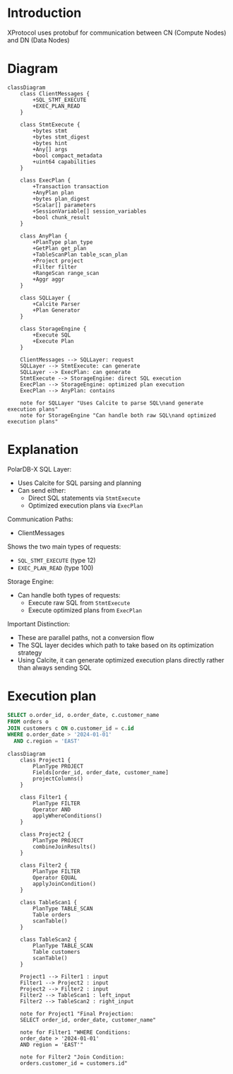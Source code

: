 # Introduction

XProtocol uses protobuf for communication between CN (Compute Nodes) and DN (Data Nodes)

# Diagram

```mermaid
classDiagram
    class ClientMessages {
        +SQL_STMT_EXECUTE
        +EXEC_PLAN_READ
    }

    class StmtExecute {
        +bytes stmt
        +bytes stmt_digest 
        +bytes hint
        +Any[] args
        +bool compact_metadata
        +uint64 capabilities
    }

    class ExecPlan {
        +Transaction transaction
        +AnyPlan plan
        +bytes plan_digest
        +Scalar[] parameters
        +SessionVariable[] session_variables
        +bool chunk_result
    }

    class AnyPlan {
        +PlanType plan_type
        +GetPlan get_plan
        +TableScanPlan table_scan_plan
        +Project project
        +Filter filter
        +RangeScan range_scan
        +Aggr aggr
    }

    class SQLLayer {
        +Calcite Parser
        +Plan Generator
    }

    class StorageEngine {
        +Execute SQL
        +Execute Plan
    }

    ClientMessages --> SQLLayer: request
    SQLLayer --> StmtExecute: can generate
    SQLLayer --> ExecPlan: can generate
    StmtExecute --> StorageEngine: direct SQL execution
    ExecPlan --> StorageEngine: optimized plan execution
    ExecPlan --> AnyPlan: contains
    
    note for SQLLayer "Uses Calcite to parse SQL\nand generate execution plans"
    note for StorageEngine "Can handle both raw SQL\nand optimized execution plans"
```

# Explanation

PolarDB-X SQL Layer:

- Uses Calcite for SQL parsing and planning
- Can send either:
  - Direct SQL statements via `StmtExecute`
  - Optimized execution plans via `ExecPlan`

Communication Paths:

- ClientMessages

Shows the two main types of requests:

  - `SQL_STMT_EXECUTE` (type 12)
  - `EXEC_PLAN_READ` (type 100)

Storage Engine:

- Can handle both types of requests:
  - Execute raw SQL from `StmtExecute`
  - Execute optimized plans from `ExecPlan`

Important Distinction:

- These are parallel paths, not a conversion flow
- The SQL layer decides which path to take based on its optimization strategy
- Using Calcite, it can generate optimized execution plans directly rather than always sending SQL

# Execution plan

```sql
SELECT o.order_id, o.order_date, c.customer_name 
FROM orders o 
JOIN customers c ON o.customer_id = c.id 
WHERE o.order_date > '2024-01-01' 
  AND c.region = 'EAST'
```

```mermaid
classDiagram
    class Project1 {
        PlanType PROJECT
        Fields[order_id, order_date, customer_name]
        projectColumns()
    }

    class Filter1 {
        PlanType FILTER
        Operator AND
        applyWhereConditions()
    }

    class Project2 {
        PlanType PROJECT
        combineJoinResults()
    }

    class Filter2 {
        PlanType FILTER
        Operator EQUAL
        applyJoinCondition()
    }

    class TableScan1 {
        PlanType TABLE_SCAN
        Table orders
        scanTable()
    }

    class TableScan2 {
        PlanType TABLE_SCAN
        Table customers
        scanTable()
    }

    Project1 --> Filter1 : input
    Filter1 --> Project2 : input
    Project2 --> Filter2 : input
    Filter2 --> TableScan1 : left_input
    Filter2 --> TableScan2 : right_input

    note for Project1 "Final Projection:
    SELECT order_id, order_date, customer_name"
    
    note for Filter1 "WHERE Conditions:
    order_date > '2024-01-01'
    AND region = 'EAST'"
    
    note for Filter2 "Join Condition:
    orders.customer_id = customers.id"
```
